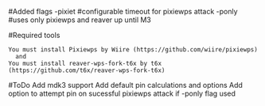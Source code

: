 #Added flags
    -pixiet <sec>     #configurable timeout for pixiewps attack
    -ponly            #uses only pixiewps and reaver up until M3

#Required tools

    You must install Pixiewps by Wiire (https://github.com/wiire/pixiewps)
      and 
    You must install reaver-wps-fork-t6x by t6x (https://github.com/t6x/reaver-wps-fork-t6x)

#ToDo
    Add mdk3 support
    Add default pin calculations and options
    Add option to attempt pin on sucessful pixiewps attack if -ponly flag used
